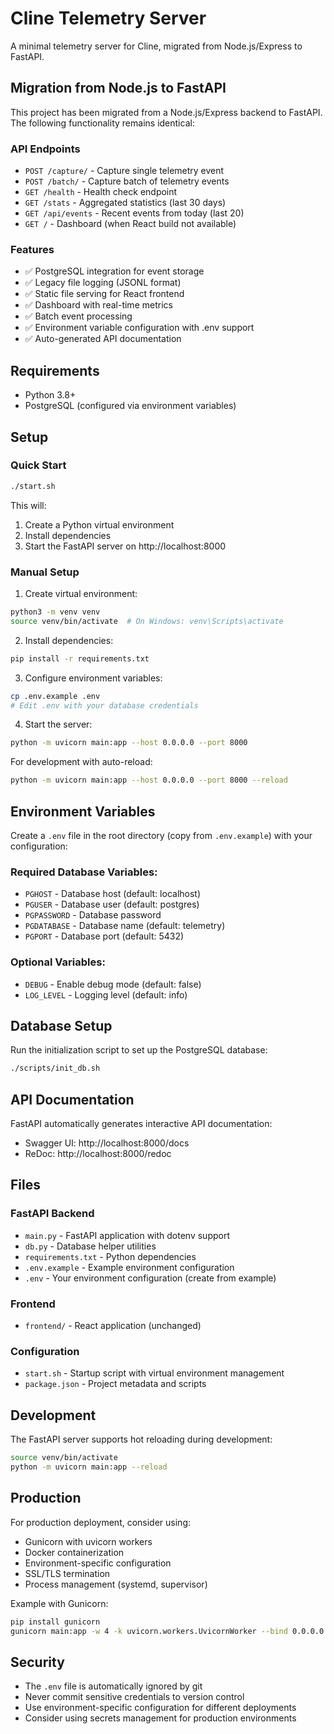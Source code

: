 # Cline Telemetry Server

A minimal telemetry server for Cline, migrated from Node.js/Express to FastAPI.

## Migration from Node.js to FastAPI

This project has been migrated from a Node.js/Express backend to FastAPI. The following functionality remains identical:

### API Endpoints

- `POST /capture/` - Capture single telemetry event
- `POST /batch/` - Capture batch of telemetry events  
- `GET /health` - Health check endpoint
- `GET /stats` - Aggregated statistics (last 30 days)
- `GET /api/events` - Recent events from today (last 20)
- `GET /` - Dashboard (when React build not available)

### Features

- ✅ PostgreSQL integration for event storage
- ✅ Legacy file logging (JSONL format)
- ✅ Static file serving for React frontend
- ✅ Dashboard with real-time metrics
- ✅ Batch event processing
- ✅ Environment variable configuration with .env support
- ✅ Auto-generated API documentation

## Requirements

- Python 3.8+
- PostgreSQL (configured via environment variables)

## Setup

### Quick Start

```bash
./start.sh
```

This will:
1. Create a Python virtual environment
2. Install dependencies
3. Start the FastAPI server on http://localhost:8000

### Manual Setup

1. Create virtual environment:
```bash
python3 -m venv venv
source venv/bin/activate  # On Windows: venv\Scripts\activate
```

2. Install dependencies:
```bash
pip install -r requirements.txt
```

3. Configure environment variables:
```bash
cp .env.example .env
# Edit .env with your database credentials
```

4. Start the server:
```bash
python -m uvicorn main:app --host 0.0.0.0 --port 8000
```

For development with auto-reload:
```bash
python -m uvicorn main:app --host 0.0.0.0 --port 8000 --reload
```

## Environment Variables

Create a `.env` file in the root directory (copy from `.env.example`) with your configuration:

### Required Database Variables:
- `PGHOST` - Database host (default: localhost)
- `PGUSER` - Database user (default: postgres)
- `PGPASSWORD` - Database password
- `PGDATABASE` - Database name (default: telemetry)
- `PGPORT` - Database port (default: 5432)

### Optional Variables:
- `DEBUG` - Enable debug mode (default: false)
- `LOG_LEVEL` - Logging level (default: info)

## Database Setup

Run the initialization script to set up the PostgreSQL database:

```bash
./scripts/init_db.sh
```

## API Documentation

FastAPI automatically generates interactive API documentation:

- Swagger UI: http://localhost:8000/docs
- ReDoc: http://localhost:8000/redoc

## Files

### FastAPI Backend
- `main.py` - FastAPI application with dotenv support
- `db.py` - Database helper utilities  
- `requirements.txt` - Python dependencies
- `.env.example` - Example environment configuration
- `.env` - Your environment configuration (create from example)

### Frontend
- `frontend/` - React application (unchanged)

### Configuration
- `start.sh` - Startup script with virtual environment management
- `package.json` - Project metadata and scripts

## Development

The FastAPI server supports hot reloading during development:

```bash
source venv/bin/activate
python -m uvicorn main:app --reload
```

## Production

For production deployment, consider using:

- Gunicorn with uvicorn workers
- Docker containerization
- Environment-specific configuration
- SSL/TLS termination
- Process management (systemd, supervisor)

Example with Gunicorn:
```bash
pip install gunicorn
gunicorn main:app -w 4 -k uvicorn.workers.UvicornWorker --bind 0.0.0.0:8000
```

## Security

- The `.env` file is automatically ignored by git
- Never commit sensitive credentials to version control
- Use environment-specific configuration for different deployments
- Consider using secrets management for production environments